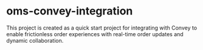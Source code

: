 # oms-convey-integration
This project is created as a quick start project for integrating with Convey to enable frictionless order experiences with real-time order updates and dynamic collaboration.
